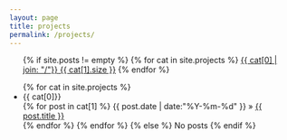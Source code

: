 ```yaml
---
layout: page
title: projects
permalink: /projects/
---
```


<ul class="tags-box">
{% if site.posts != empty %}
{% for cat in site.projects %}
<a href="#{{ cat[0] }}" title="{{ cat[0] }}" rel="{{ cat[1].size }}">{{ cat[0] | join: "/"}}<span class="size"> {{ cat[1].size }}</span></a>
{% endfor %}
</ul>

<ul class="tags-box">
{% for cat in site.projects %}
<li id="{{ cat[0] }}">{{ cat[0]}}</li>
{% for post in cat[1] %}
<time datetime="{{ post.date | date:"%Y-%m-%d" }}">{{ post.date | date:"%Y-%m-%d" }}</time> &raquo;
<a href="{{ site.baseurl }}{{ post.url }}" title="{{ post.title }}">{{ post.title }}</a><br />
{% endfor %}
{% endfor %}
{% else %}
<span>No posts</span>
{% endif %}
</ul>

